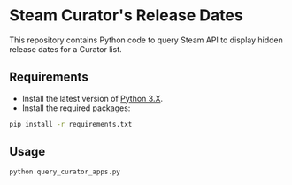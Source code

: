 # Steam Curator's Release Dates

This repository contains Python code to query Steam API to display hidden release dates for a Curator list.

## Requirements

- Install the latest version of [Python 3.X][python-download-url].
- Install the required packages:

```bash
pip install -r requirements.txt
```

## Usage

```bash
python query_curator_apps.py
```

<!-- Definitions -->

[python-download-url]: <https://www.python.org/downloads/>
